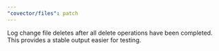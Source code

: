 ```yaml
---
"covector/files": patch
---
```


Log change file deletes after all delete operations have been completed. This provides a stable output easier for testing.
